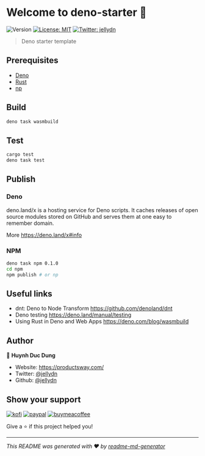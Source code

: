 # Welcome to deno-starter 👋

![Version](https://img.shields.io/badge/version-0.1.0-blue.svg?cacheSeconds=2592000)
[![License: MIT](https://img.shields.io/badge/License-MIT-yellow.svg)](#)
[![Twitter: jellydn](https://img.shields.io/twitter/follow/jellydn.svg?style=social)](https://twitter.com/jellydn)

> Deno starter template

## Prerequisites

- [Deno](https://deno.land/#installation)
- [Rust](https://rustup.rs/)
- [np](https://github.com/sindresorhus/np)

## Build

```sh
deno task wasmbuild
```

## Test

```sh
cargo test
deno task test
```

## Publish

### Deno

deno.land/x is a hosting service for Deno scripts. It caches releases of open source modules stored on GitHub and serves them at one easy to remember domain.

More https://deno.land/x#info

### NPM

```sh
deno task npm 0.1.0
cd npm
npm publish # or np
```

## Useful links

- dnt: Deno to Node Transform https://github.com/denoland/dnt
- Deno testing https://deno.land/manual/testing
- Using Rust in Deno and Web Apps https://deno.com/blog/wasmbuild

## Author

👤 **Huynh Duc Dung**

- Website: https://productsway.com/
- Twitter: [@jellydn](https://twitter.com/jellydn)
- Github: [@jellydn](https://github.com/jellydn)

## Show your support

[![kofi](https://img.shields.io/badge/Ko--fi-F16061?style=for-the-badge&logo=ko-fi&logoColor=white)](https://ko-fi.com/dunghd)
[![paypal](https://img.shields.io/badge/PayPal-00457C?style=for-the-badge&logo=paypal&logoColor=white)](https://paypal.me/dunghd)
[![buymeacoffee](https://img.shields.io/badge/Buy_Me_A_Coffee-FFDD00?style=for-the-badge&logo=buy-me-a-coffee&logoColor=black)](https://www.buymeacoffee.com/dunghd)

Give a ⭐️ if this project helped you!

---

_This README was generated with ❤️ by [readme-md-generator](https://github.com/kefranabg/readme-md-generator)_
